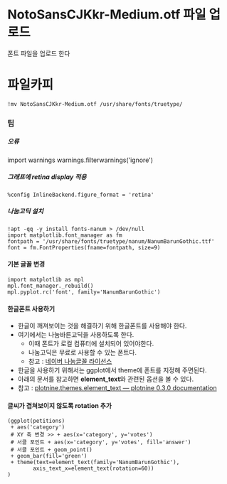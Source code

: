 # NotoSansCJKkr-Medium.otf 파일 업로드 

폰트 파일을 업로드 한다

# 파일카피 
```
!mv NotoSansCJKkr-Medium.otf /usr/share/fonts/truetype/
```

### 팁 

##### 오류
import warnings
warnings.filterwarnings('ignore')

##### 그래프에 retina display 적용

```
%config InlineBackend.figure_format = 'retina'
```

##### 나눔고딕 설치
```
!apt -qq -y install fonts-nanum > /dev/null
import matplotlib.font_manager as fm
fontpath = '/usr/share/fonts/truetype/nanum/NanumBarunGothic.ttf'
font = fm.FontProperties(fname=fontpath, size=9)
```

#### 기본 글꼴 변경
```
import matplotlib as mpl
mpl.font_manager._rebuild()
mpl.pyplot.rc('font', family='NanumBarunGothic')
```

#### 한글폰트 사용하기
* 한글이 깨져보이는 것을 해결하기 위해 한글폰트를 사용해야 한다.
* 여기에서는 나눔바른고딕을 사용하도록 한다. 
    * 이때 폰트가 로컬 컴퓨터에 설치되어 있어야한다. 
    * 나눔고딕은 무료로 사용할 수 있는 폰트다. 
    * 참고 : [네이버 나눔글꼴 라이선스](https://help.naver.com/support/contents/contents.nhn?serviceNo=1074&categoryNo=3497)
* 한글을 사용하기 위해서는 ggplot에서 theme에 폰트를 지정해 주면된다.
* 아래의 문서를 참고하면 **element_text**와 관련된 옵션을 볼 수 있다.
* 참고 : [plotnine.themes.element_text — plotnine 0.3.0 documentation](http://plotnine.readthedocs.io/en/stable/generated/plotnine.themes.element_text.html)


#### 글씨가 겹쳐보이지 않도록 rotation 추가
```
(ggplot(petitions)
 + aes('category') 
 # XY 축 변경 >> + aes(x='category', y='votes') 
 # 서클 포인트 + aes(x='category', y='votes', fill='answer')
 # 서클 포인트 + geom_point()
 + geom_bar(fill='green')
 + theme(text=element_text(family='NanumBarunGothic'),
        axis_text_x=element_text(rotation=60))
)
```
